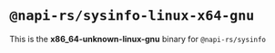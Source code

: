 # `@napi-rs/sysinfo-linux-x64-gnu`

This is the **x86_64-unknown-linux-gnu** binary for `@napi-rs/sysinfo`
